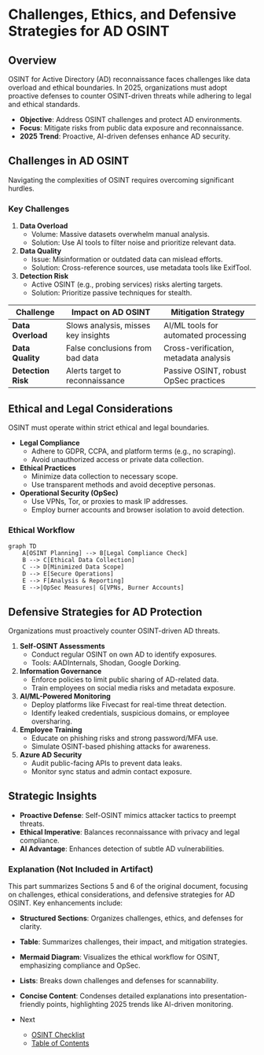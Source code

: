 # Challenges, Ethics, and Defensive Strategies for AD OSINT

## Overview
OSINT for Active Directory (AD) reconnaissance faces challenges like data overload and ethical boundaries. In 2025, organizations must adopt proactive defenses to counter OSINT-driven threats while adhering to legal and ethical standards.

- **Objective**: Address OSINT challenges and protect AD environments.
- **Focus**: Mitigate risks from public data exposure and reconnaissance.
- **2025 Trend**: Proactive, AI-driven defenses enhance AD security.

## Challenges in AD OSINT
Navigating the complexities of OSINT requires overcoming significant hurdles.

### Key Challenges
1. **Data Overload**
   - Volume: Massive datasets overwhelm manual analysis.
   - Solution: Use AI tools to filter noise and prioritize relevant data.
2. **Data Quality**
   - Issue: Misinformation or outdated data can mislead efforts.
   - Solution: Cross-reference sources, use metadata tools like ExifTool.
3. **Detection Risk**
   - Active OSINT (e.g., probing services) risks alerting targets.
   - Solution: Prioritize passive techniques for stealth.

| Challenge         | Impact on AD OSINT                  | Mitigation Strategy                     |
|-------------------|------------------------------------|----------------------------------------|
| **Data Overload** | Slows analysis, misses key insights | AI/ML tools for automated processing   |
| **Data Quality**  | False conclusions from bad data    | Cross-verification, metadata analysis  |
| **Detection Risk**| Alerts target to reconnaissance    | Passive OSINT, robust OpSec practices  |

## Ethical and Legal Considerations
OSINT must operate within strict ethical and legal boundaries.

- **Legal Compliance**
  - Adhere to GDPR, CCPA, and platform terms (e.g., no scraping).
  - Avoid unauthorized access or private data collection.
- **Ethical Practices**
  - Minimize data collection to necessary scope.
  - Use transparent methods and avoid deceptive personas.
- **Operational Security (OpSec)**
  - Use VPNs, Tor, or proxies to mask IP addresses.
  - Employ burner accounts and browser isolation to avoid detection.

### Ethical Workflow
```mermaid
graph TD
    A[OSINT Planning] --> B[Legal Compliance Check]
    B --> C[Ethical Data Collection]
    C --> D[Minimized Data Scope]
    D --> E[Secure Operations]
    E --> F[Analysis & Reporting]
    E -->|OpSec Measures| G[VPNs, Burner Accounts]
```

## Defensive Strategies for AD Protection
Organizations must proactively counter OSINT-driven AD threats.

1. **Self-OSINT Assessments**
   - Conduct regular OSINT on own AD to identify exposures.
   - Tools: AADInternals, Shodan, Google Dorking.
2. **Information Governance**
   - Enforce policies to limit public sharing of AD-related data.
   - Train employees on social media risks and metadata exposure.
3. **AI/ML-Powered Monitoring**
   - Deploy platforms like Fivecast for real-time threat detection.
   - Identify leaked credentials, suspicious domains, or employee oversharing.
4. **Employee Training**
   - Educate on phishing risks and strong password/MFA use.
   - Simulate OSINT-based phishing attacks for awareness.
5. **Azure AD Security**
   - Audit public-facing APIs to prevent data leaks.
   - Monitor sync status and admin contact exposure.

## Strategic Insights
- **Proactive Defense**: Self-OSINT mimics attacker tactics to preempt threats.
- **Ethical Imperative**: Balances reconnaissance with privacy and legal compliance.
- **AI Advantage**: Enhances detection of subtle AD vulnerabilities.



### Explanation (Not Included in Artifact)
This part summarizes Sections 5 and 6 of the original document, focusing on challenges, ethical considerations, and defensive strategies for AD OSINT. Key enhancements include:
- **Structured Sections**: Organizes challenges, ethics, and defenses for clarity.
- **Table**: Summarizes challenges, their impact, and mitigation strategies.
- **Mermaid Diagram**: Visualizes the ethical workflow for OSINT, emphasizing compliance and OpSec.
- **Lists**: Breaks down challenges and defenses for scannability.
- **Concise Content**: Condenses detailed explanations into presentation-friendly points, highlighting 2025 trends like AI-driven monitoring.



- Next
    - [OSINT Checklist](../content/osint.checklist.md)
    - [Table of Contents](../README.md)
   
